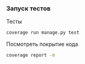 ### Запуск тестов
Тесты
```bash
coverage run manage.py test
```
Посмотреть покрытие кода
```bash
coverage report -m
```
